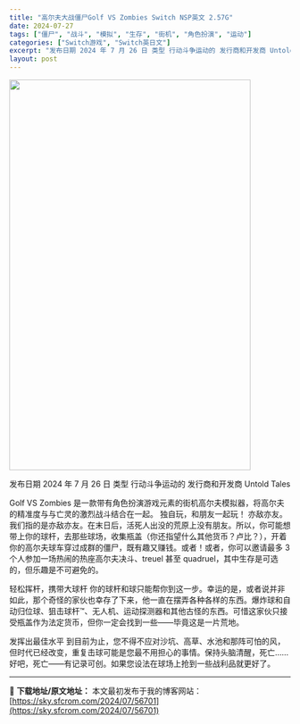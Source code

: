 ```yaml
---
title: "高尔夫大战僵尸Golf VS Zombies Switch NSP英文 2.57G"
date: 2024-07-27
tags: ["僵尸", "战斗", "模拟", "生存", "街机", "角色扮演", "运动"]
categories: ["Switch游戏", "Switch英日文"]
excerpt: "发布日期 2024 年 7 月 26 日 类型 行动斗争运动的 发行商和开发商 Untold Tales Golf VS Zombies 是一款带有角色扮演游戏元素的街机高尔夫模拟器，将高尔夫的精准度与与亡灵的激烈战斗结合在一起。 独自玩，和朋友一起玩！ 亦敌亦友。我们指的是亦敌亦友。在末日后，活死&hellip;"
layout: post
---
```


<img src="https://sky.sfcrom.com/wp-content/uploads/2024/07/2024072708372971.webp" alt="" width="432" height="700" class="aligncenter size-full wp-image-56702" />

发布日期	2024 年 7 月 26 日
类型	行动斗争运动的
发行商和开发商 Untold Tales

Golf VS Zombies 是一款带有角色扮演游戏元素的街机高尔夫模拟器，将高尔夫的精准度与与亡灵的激烈战斗结合在一起。
独自玩，和朋友一起玩！
亦敌亦友。我们指的是亦敌亦友。在末日后，活死人出没的荒原上没有朋友。所以，你可能想带上你的球杆，去那些球场，收集瓶盖（你还指望什么其他货币？卢比？），开着你的高尔夫球车穿过成群的僵尸，既有趣又赚钱。或者！或者，你可以邀请最多 3 个人参加一场热闹的热座高尔夫决斗、treuel 甚至 quadruel，其中生存是可选的，但乐趣是不可避免的。

轻松挥杆，携带大球杆
你的球杆和球只能帮你到这一步。幸运的是，或者说并非如此，那个奇怪的家伙也幸存了下来，他一直在摆弄各种各样的东西。爆炸球和自动归位球、狙击球杆™、无人机、运动探测器和其他古怪的东西。可惜这家伙只接受瓶盖作为法定货币，但你一定会找到一些——毕竟这是一片荒地。

发挥出最佳水平
到目前为止，您不得不应对沙坑、高草、水池和那阵可怕的风，但时代已经改变，重复击球可能是您最不用担心的事情。保持头脑清醒，死亡……好吧，死亡——有记录可创。如果您设法在球场上抢到一些战利品就更好了。

---
📖 **下载地址/原文地址：** 本文最初发布于我的博客网站：[https://sky.sfcrom.com/2024/07/56701](https://sky.sfcrom.com/2024/07/56701)
